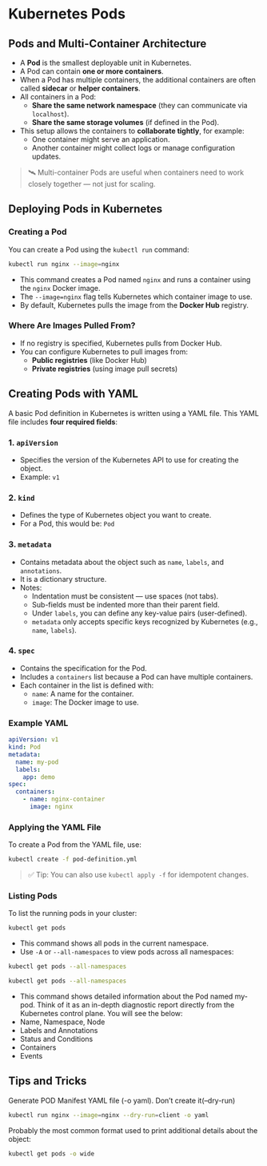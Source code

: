 # Kubernetes Pods

## Pods and Multi-Container Architecture

- A **Pod** is the smallest deployable unit in Kubernetes.
- A Pod can contain **one or more containers**.
- When a Pod has multiple containers, the additional containers are often called **sidecar** or **helper containers**.
- All containers in a Pod:
  - **Share the same network namespace** (they can communicate via `localhost`).
  - **Share the same storage volumes** (if defined in the Pod).
- This setup allows the containers to **collaborate tightly**, for example:
  - One container might serve an application.
  - Another container might collect logs or manage configuration updates.

> 🛰️ Multi-container Pods are useful when containers need to work closely together — not just for scaling.

## Deploying Pods in Kubernetes

### Creating a Pod

You can create a Pod using the `kubectl run` command:

```bash
kubectl run nginx --image=nginx
```

- This command creates a Pod named `nginx` and runs a container using the `nginx` Docker image.
- The `--image=nginx` flag tells Kubernetes which container image to use.
- By default, Kubernetes pulls the image from the **Docker Hub** registry.

### Where Are Images Pulled From?

- If no registry is specified, Kubernetes pulls from Docker Hub.
- You can configure Kubernetes to pull images from:
  - **Public registries** (like Docker Hub)
  - **Private registries** (using image pull secrets)

## Creating Pods with YAML

A basic Pod definition in Kubernetes is written using a YAML file. This YAML file includes **four required fields**:

### 1. `apiVersion`
- Specifies the version of the Kubernetes API to use for creating the object.
- Example: `v1`

### 2. `kind`
- Defines the type of Kubernetes object you want to create.
- For a Pod, this would be: `Pod`

### 3. `metadata`
- Contains metadata about the object such as `name`, `labels`, and `annotations`.
- It is a dictionary structure.
- Notes:
  - Indentation must be consistent — use spaces (not tabs).
  - Sub-fields must be indented more than their parent field.
  - Under `labels`, you can define any key-value pairs (user-defined).
  - `metadata` only accepts specific keys recognized by Kubernetes (e.g., `name`, `labels`).

### 4. `spec`
- Contains the specification for the Pod.
- Includes a `containers` list because a Pod can have multiple containers.
- Each container in the list is defined with:
  - `name`: A name for the container.
  - `image`: The Docker image to use.

### Example YAML

```yaml
apiVersion: v1
kind: Pod
metadata:
  name: my-pod
  labels:
    app: demo
spec:
  containers:
    - name: nginx-container
      image: nginx
```

### Applying the YAML File

To create a Pod from the YAML file, use:

```bash
kubectl create -f pod-definition.yml
```

> ✅ Tip: You can also use `kubectl apply -f` for idempotent changes.

### Listing Pods

To list the running pods in your cluster:

```bash
kubectl get pods
```

- This command shows all pods in the current namespace.
- Use `-A` or `--all-namespaces` to view pods across all namespaces:

```bash
kubectl get pods --all-namespaces
```

```bash
kubectl get pods --all-namespaces
```

- This command shows detailed information about the Pod named my-pod. Think of it as an in-depth diagnostic report directly from the Kubernetes control plane. You will see the below:
- Name, Namespace, Node
- Labels and Annotations
- Status and Conditions
- Containers
- Events


## Tips and Tricks
Generate POD Manifest YAML file (-o yaml). Don’t create it(–dry-run)

```sh
kubectl run nginx --image=nginx --dry-run=client -o yaml
```

Probably the most common format used to print additional details about the object:
```sh
kubectl get pods -o wide
```
